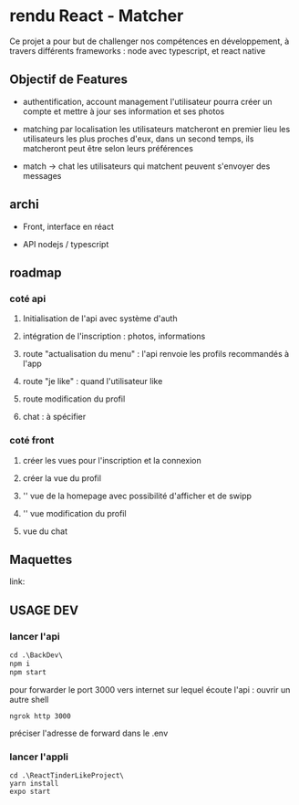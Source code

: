 # rendu React - Matcher

Ce projet a pour but de challenger nos compétences en développement,
à travers différents frameworks : node avec typescript, et react native

## Objectif de Features

- authentification, account management
l'utilisateur pourra créer un compte et mettre à jour ses information et ses photos

- matching par localisation
les utilisateurs matcheront en premier lieu les utilisateurs les plus proches d'eux,
dans un second temps, ils matcheront peut être selon leurs préférences

- match -> chat
les utilisateurs qui matchent peuvent s'envoyer des messages

## archi

- Front, interface en réact

- API nodejs / typescript

## roadmap

### coté api

1. Initialisation de l'api avec système d'auth

2. intégration de l'inscription : photos, informations

3. route "actualisation du menu" : l'api renvoie les profils recommandés à l'app

4. route "je like" : quand l'utilisateur like

5. route modification du profil

6. chat : à spécifier

### coté front

1. créer les vues pour l'inscription et la connexion

2. créer la vue du profil

3. '' vue de la homepage avec possibilité d'afficher et de swipp

4. '' vue modification du profil

5. vue du chat

## Maquettes

link:

## USAGE DEV

### lancer l'api

```ps
cd .\BackDev\
npm i 
npm start
```

pour forwarder le port 3000 vers internet sur lequel écoute l'api :
ouvrir un autre shell

```
ngrok http 3000
```

préciser l'adresse de forward dans le .env

### lancer l'appli

```
cd .\ReactTinderLikeProject\
yarn install
expo start
```

